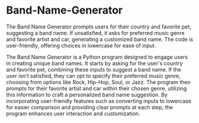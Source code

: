 # Band-Name-Generator
The Band Name Generator prompts users for their country and favorite pet, suggesting a band name. If unsatisfied, it asks for preferred music genre and favorite artist and car, generating a customized band name. The code is user-friendly, offering choices in lowercase for ease of input.

The Band Name Generator is a Python program designed to engage users in creating unique band names. It starts by asking for the user's country and favorite pet, combining these inputs to suggest a band name. If the user isn't satisfied, they can opt to specify their preferred music genre, choosing from options like Rock, Hip-Hop, Soul, or Jazz. The program then prompts for their favorite artist and car within their chosen genre, utilizing this information to craft a personalized band name suggestion. By incorporating user-friendly features such as converting inputs to lowercase for easier comparison and providing clear prompts at each step, the program enhances user interaction and customization.
